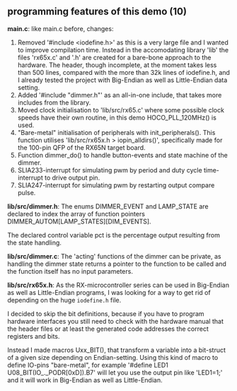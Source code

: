 programming features of this demo (10)
---

**main.c**:
like main.c before, changes:
1. Removed '#include <iodefine.h>' as this is a very large file and I wanted 
   to improve compilation time.
   Instead in the accomodating library 'lib' the files 'rx65x.c' and '.h'
   are created for a bare-bone approach to the hardware.
   The header, though incomplete, at the moment takes less than 500 lines,
   compared with the more than 32k lines of iodefine.h, and I already tested 
   the project with Big-Endian as well as Little-Endian data setting.
1. Added '#include "dimmer.h"' as an all-in-one include, that takes more
   includes from the library.
1. Moved clock initialisation to 'lib/src/rx65.c' where some possible clock
   speeds have their own routine, in this demo HOCO_PLL_120MHz() is used.
1. "Bare-metal" initialisation of peripherals with init_peripherals().
   This function utilises 'lib/src/rx65x.h > iopin_alldirs()', specifically 
   made for the 100-pin QFP of the RX65N target board.
1. Function dimmer_do() to handle button-events and state machine of the 
   dimmer.
1. SLIA233-interrupt for simulating pwm by period and duty cycle time-interrupt
   to drive output pin.
1. SLIA247-interrupt for simulating pwm by restarting output compare pulse.

**lib/src/dimmer.h**:
The enums DIMMER_EVENT and LAMP_STATE are declared to index the array of
 function pointers DIMMER_AUTOM[LAMP_STATES][DIM_EVENTS].

The declared control variable pct is the percentage output resulting from
 the state handling.

**lib/src/dimmer.c**:
The 'acting' functions of the dimmer can be private, as handling the dimmer
 state returns a pointer to the function to be called and the function itself
 has no input parameters.

**lib/src/rx65x.h**:
As the RX-microcontroller series can be used in Big-Endian as well as
 Little-Endian programs, I was looking for a way to get rid of depending
 on the huge `iodefine.h` file.

I decided to skip the bit definitions, because if you have to program
 hardware interfaces you still need to check with the hardware manual
 that the header files or at least the generated code addresses the 
 correct registers and bits.

Instead I made macros Uxx_BIT(), that transform a variable into a
 bit-struct of a given size depending on Endian-setting.
 Using this kind of macro to define IO-pins "bare-metal", for example
 '#define LED1 U08_BIT(IO_._PODR[0xD]).B7' will let you use the output
 pin like 'LED1=1;' and it will work in Big-Endian as well as Little-Endian.
